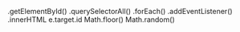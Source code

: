 
.getElementById()
.querySelectorAll()
.forEach()
.addEventListener()
.innerHTML
e.target.id
Math.floor()
Math.random()